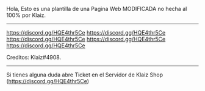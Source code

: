 Hola, Esto es una plantilla de una Pagina Web MODIFICADA no hecha al 100% por Klaiz.


----------------------------------------------------------


https://discord.gg/HQE4thr5Ce
https://discord.gg/HQE4thr5Ce
https://discord.gg/HQE4thr5Ce
https://discord.gg/HQE4thr5Ce
https://discord.gg/HQE4thr5Ce


Creditos: Klaiz#4908.


----------------------------------------------------------


Si tienes alguna duda abre Ticket en el Servidor de Klaiz Shop (https://discord.gg/HQE4thr5Ce)